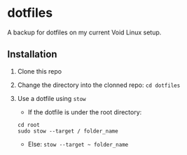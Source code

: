 # dotfiles

A backup for dotfiles on my current Void Linux setup.

## Installation

1. Clone this repo
2. Change the directory into the clonned repo: `cd dotfiles`
3. Use a dotfile using `stow`

    - If the dotfile is under the root directory:
    ```
    cd root
    sudo stow --target / folder_name
    ```
    - Else: `stow --target ~ folder_name`
